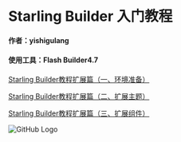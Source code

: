 # Starling Builder 入门教程

#### 作者：yishigulang
#### 使用工具：Flash Builder4.7

[Starling Builder教程扩展篇（一、环境准备）](https://github.com/yuhengh/starling-builder-tutorial/blob/cn/docs/extensions.md)

[Starling Builder教程扩展篇（二、扩展主题）](https://github.com/yuhengh/starling-builder-tutorial/blob/cn/docs/theme.md)

[Starling Builder教程扩展篇（三、扩展组件）](https://github.com/yuhengh/starling-builder-tutorial/blob/cn/docs/components.md)

![GitHub Logo](https://raw.githubusercontent.com/yuhengh/starling-builder-tutorial/cn/images/builder_demo.png)

